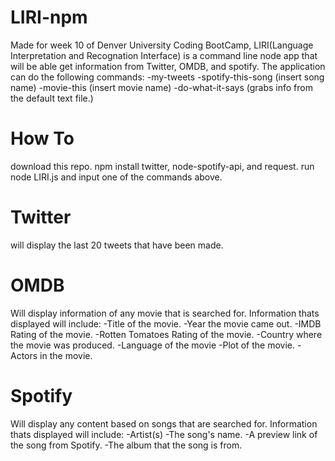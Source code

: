 # LIRI-npm
Made for week 10 of Denver University Coding BootCamp, LIRI(Language Interpretation and Recognation Interface) is a command line node app that will be able get information from Twitter, OMDB, and spotify. The application can do the following commands:
-my-tweets
-spotify-this-song (insert song name)
-movie-this (insert movie name)
-do-what-it-says (grabs info from the default text file.)

# How To
download this repo.
npm install twitter, node-spotify-api, and request.
run node LIRI.js and input one of the commands above.

# Twitter
will display the last 20 tweets that have been made.

# OMDB
Will display information of any movie that is searched for. Information thats displayed will include:
-Title of the movie.
-Year the movie came out.
-IMDB Rating of the movie.
-Rotten Tomatoes Rating of the movie.
-Country where the movie was produced.
-Language of the movie
-Plot of the movie.
-Actors in the movie.

# Spotify 
Will display any content based on songs that are searched for. Information thats displayed will include: 
-Artist(s)
-The song's name.
-A preview link of the song from Spotify.
-The album that the song is from.
